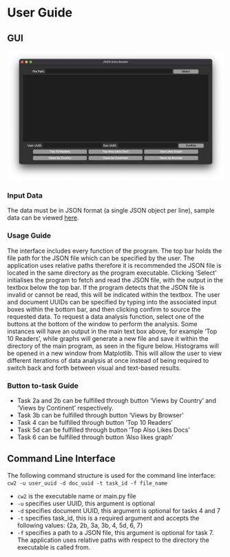 # User Guide 

## GUI
![](./design/gui.png)
### Input Data 
The data must be in JSON format (a single JSON object per line), sample data can be viewed [here](./data).

### Usage Guide
The interface includes every function of the program. The top bar holds the file path for the JSON file which can be specified by the user. The application uses relative paths therefore it is recommended the JSON file is located in the same directory as the program executable. Clicking ‘Select’ initialises the program to fetch and read the JSON file, with the output in the textbox below the top bar. If the program detects that the JSON file is invalid or cannot be read, this will be indicated within the textbox.
The user and document UUIDs can be specified by typing into the associated input boxes within the bottom bar, and then clicking confirm to source the requested data. To request a data analysis function, select one of the buttons at the bottom of the window to perform the analysis. Some instances will have an output in the main text box above, for example ‘Top 10 Readers’, while graphs will generate a new file and save it within the directory of the main program, as seen in the figure below. Histograms will be opened in a new window from Matplotlib. This will allow the user to view different iterations of data analysis at once instead of being required to switch back and forth between visual and text-based results.

### Button to-task Guide
- Task 2a and 2b can be fulfilled through button ‘Views by Country’ and ‘Views by Continent’ respectively.
- Task 3b can be fulfilled through button ‘Views by Browser’
- Task 4 can be fulfilled through button ‘Top 10 Readers’
- Task 5d can be fulfilled through button ‘Top Also Likes Docs’
- Task 6 can be fulfilled through button ‘Also likes graph’

## Command Line Interface
The following command structure is used for the command line interface:
`cw2 -u user_uuid -d doc_uuid -t task_id -f file_name`
- `cw2` is the executable name or main.py file
- `-u` specifies user UUID, this argument is optional
- `-d` specifies document UUID, this argument is optional for tasks 4 and 7
- `-t` specifies task_id, this is a required argument and accepts the following values: {2a, 2b, 3a, 3b, 4, 5d, 6, 7}
- `-f` specifies a path to a JSON file, this argument is optional for task 7. The application uses relative paths with respect to the directory the executable is called from.
